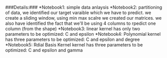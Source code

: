 ###Details:###
*Notebook1: simple data anlaysis 
*Notebook2: partitioning of data, we identified our target varaible which we have to predict. we create a sliding window, using min max scalre we created our matrices. we also have identified the fact that we'll be using 4 columns to rpedict one column (from the shape)
*Notebook3: linear kernel has only two parameters to be optimized: C and epsilon 
*Notebook4: Polynomial kernel has three parameters to be optimized: C and epsilon and degree
*Notebook5: Rdial Basis Kernel kernel has three parameters to be optimized: C and epsilon and gamma
